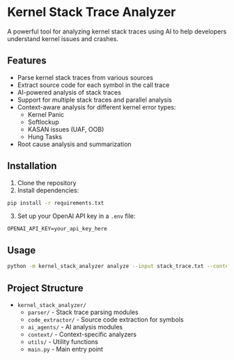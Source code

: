 # Kernel Stack Trace Analyzer

A powerful tool for analyzing kernel stack traces using AI to help developers understand kernel issues and crashes.

## Features

- Parse kernel stack traces from various sources
- Extract source code for each symbol in the call trace
- AI-powered analysis of stack traces
- Support for multiple stack traces and parallel analysis
- Context-aware analysis for different kernel error types:
  - Kernel Panic
  - Softlockup
  - KASAN issues (UAF, OOB)
  - Hung Tasks
- Root cause analysis and summarization

## Installation

1. Clone the repository
2. Install dependencies:
```bash
pip install -r requirements.txt
```
3. Set up your OpenAI API key in a `.env` file:
```
OPENAI_API_KEY=your_api_key_here
```

## Usage

```bash
python -m kernel_stack_analyzer analyze --input stack_trace.txt --context kernel_panic
```

## Project Structure

- `kernel_stack_analyzer/`
  - `parser/` - Stack trace parsing modules
  - `code_extractor/` - Source code extraction for symbols
  - `ai_agents/` - AI analysis modules
  - `context/` - Context-specific analyzers
  - `utils/` - Utility functions
  - `main.py` - Main entry point 